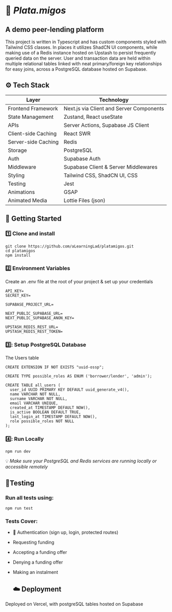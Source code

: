 # 💸 *Plata.migos* 

## A demo peer-lending platform  
This project is written in Typescript and has custom components styled with Tailwind CSS classes.
In places it utilizes ShadCN UI components, while making use of a Redis instance hosted on Upstash to persist frequently queried data on the server.
User and transaction data are held within multiple relational tables linked with neat primary/foreign key relationships for easy joins, across a PostgreSQL database hosted on Supabase.

 ## ⚙️ Tech Stack
| **Layer**          | **Technology**             |
|---------------------|----------------------------|
| Frontend Framework    | Next.js via Client and Server Components      |
| State Management    | Zustand, React useState      |
| APIs    | Server Actions, Supabase JS Client      |
| Client-side Caching   | React SWR     |
| Server-side Caching   | Redis     |
| Storage    | PostgreSQL      |
| Auth    | Supabase Auth    |
| Middleware   | Supabase Client & Server Middlewares   |
| Styling    | Tailwind CSS, ShadCN UI, CSS    |
| Testing    | Jest    |
| Animations    | GSAP    |
| Animated Media    | Lottie Files (json)    |

## 🚀 Getting Started
### :one: Clone and install
```
git clone https://github.com/aLearningLad/platamigos.git
cd platamigos
npm install
```

### :two: Environment Variables
Create an .env file at the root of your project & set up your credentials
```
API_KEY=
SECRET_KEY=

SUPABASE_PROJECT_URL=

NEXT_PUBLIC_SUPABASE_URL=
NEXT_PUBLIC_SUPABASE_ANON_KEY=

UPSTASH_REDIS_REST_URL=
UPSTASH_REDIS_REST_TOKEN=
```

### 3️⃣: Setup PostgreSQL Database

The Users table 
```
CREATE EXTENSION IF NOT EXISTS "uuid-ossp";

CREATE TYPE possible_roles AS ENUM ('borrower/lender', 'admin');

CREATE TABLE all_users (
  user_id UUID PRIMARY KEY DEFAULT uuid_generate_v4(),
  name VARCHAR NOT NULL,
  surname VARCHAR NOT NULL,
  email VARCHAR UNIQUE,
  created_at TIMESTAMP DEFAULT NOW(),
  is_active BOOLEAN DEFAULT TRUE,
  last_login_at TIMESTAMP DEFAULT NOW(),
  role possible_roles NOT NULL
);

```



### 4️⃣: Run Locally
```
npm run dev
```
💡 *Make sure your PostgreSQL and Redis services are running locally or accessible remotely*

## 🧪Testing
### Run all tests using:
```
npm run test
```

### Tests Cover:  
* 🔐 Authentication (sign up, login, protected routes)
* Requesting funding
* Accepting a funding offer
* Denying a funding offer
* Making an instalment

  ## ☁️ Deployment
Deployed on Vercel, with postgreSQL tables hosted on Supabase





